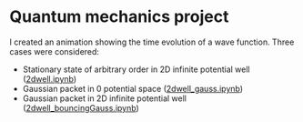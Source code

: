 # Quantum mechanics project 
I created an animation showing the time evolution of a wave function. 
Three cases were considered:
* Stationary state of arbitrary order in 2D infinite potential well ([2dwell.ipynb](2dwell.ipynb))
* Gaussian packet in 0 potential space ([2dwell_gauss.ipynb](2dwell_gauss.ipynb))
* Gaussian packet in 2D infinite potential well ([2dwell_bouncingGauss.ipynb](2dwell_bouncingGauss.ipynb))
